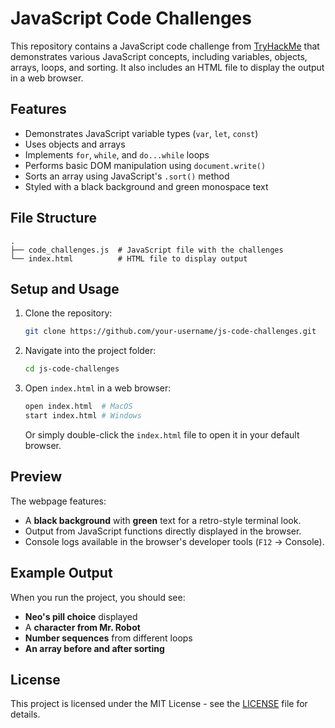 # JavaScript Code Challenges

This repository contains a JavaScript code challenge from [TryHackMe](https://tryhackme.com/room/javascriptbasics) that demonstrates various JavaScript concepts, including variables, objects, arrays, loops, and sorting. It also includes an HTML file to display the output in a web browser.

## Features

- Demonstrates JavaScript variable types (`var`, `let`, `const`)
- Uses objects and arrays
- Implements `for`, `while`, and `do...while` loops
- Performs basic DOM manipulation using `document.write()`
- Sorts an array using JavaScript's `.sort()` method
- Styled with a black background and green monospace text

## File Structure

```
.
├── code_challenges.js  # JavaScript file with the challenges
└── index.html          # HTML file to display output
```

## Setup and Usage

1. Clone the repository:
   ```sh
   git clone https://github.com/your-username/js-code-challenges.git
   ```
2. Navigate into the project folder:
   ```sh
   cd js-code-challenges
   ```
3. Open `index.html` in a web browser:
   ```sh
   open index.html  # MacOS
   start index.html # Windows
   ```
   Or simply double-click the `index.html` file to open it in your default browser.

## Preview

The webpage features:
- A **black background** with **green** text for a retro-style terminal look.
- Output from JavaScript functions directly displayed in the browser.
- Console logs available in the browser's developer tools (`F12` → Console).

## Example Output

When you run the project, you should see:
- **Neo's pill choice** displayed
- A **character from Mr. Robot**
- **Number sequences** from different loops
- **An array before and after sorting**


## License

This project is licensed under the MIT License - see the [LICENSE](LICENSE) file for details.
